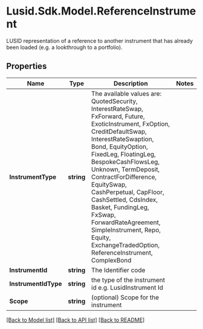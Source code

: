 # Lusid.Sdk.Model.ReferenceInstrument
LUSID representation of a reference to another instrument that has already been loaded (e.g. a lookthrough to a portfolio).

## Properties

Name | Type | Description | Notes
------------ | ------------- | ------------- | -------------
**InstrumentType** | **string** | The available values are: QuotedSecurity, InterestRateSwap, FxForward, Future, ExoticInstrument, FxOption, CreditDefaultSwap, InterestRateSwaption, Bond, EquityOption, FixedLeg, FloatingLeg, BespokeCashFlowsLeg, Unknown, TermDeposit, ContractForDifference, EquitySwap, CashPerpetual, CapFloor, CashSettled, CdsIndex, Basket, FundingLeg, FxSwap, ForwardRateAgreement, SimpleInstrument, Repo, Equity, ExchangeTradedOption, ReferenceInstrument, ComplexBond | 
**InstrumentId** | **string** | The Identifier code | 
**InstrumentIdType** | **string** | the type of the instrument id e.g. LusidInstrument Id | 
**Scope** | **string** | (optional) Scope for the instrument | 

[[Back to Model list]](../README.md#documentation-for-models) [[Back to API list]](../README.md#documentation-for-api-endpoints) [[Back to README]](../README.md)

